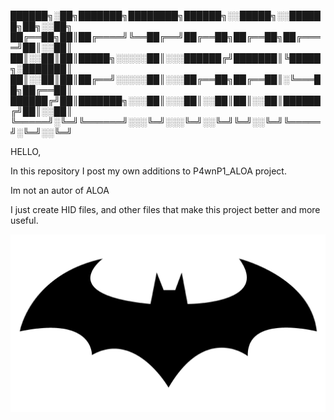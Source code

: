 ██████╗░██╗███████╗████████╗██████╗░░█████╗░░██████╗██╗░░██╗
██╔══██╗██║██╔════╝╚══██╔══╝██╔══██╗██╔══██╗██╔════╝██║░░██║
██║░░██║██║█████╗░░░░░██║░░░██████╔╝███████║╚█████╗░███████║
██║░░██║██║██╔══╝░░░░░██║░░░██╔══██╗██╔══██║░╚═══██╗██╔══██║
██████╔╝██║███████╗░░░██║░░░██║░░██║██║░░██║██████╔╝██║░░██║
╚═════╝░╚═╝╚══════╝░░░╚═╝░░░╚═╝░░╚═╝╚═╝░░╚═╝╚═════╝░╚═╝░░╚═╝

HELLO,

In this repository I post my own additions to P4wnP1_ALOA project.

Im not an autor of ALOA

I just create HID files, and other files that make this project better and more useful.

![](pictures/batman-logo.png)
